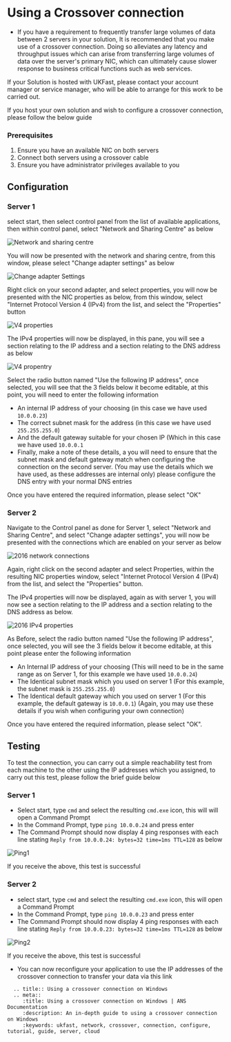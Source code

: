 # Using a Crossover connection

* If you have a requirement to frequently transfer large volumes of data between 2 servers in your solution, It is recommended that you make use of a crossover connection.
  Doing so alleviates any latency and throughput issues which can arise from transferring large volumes of data over the server's primary NIC, which can ultimately cause slower response to business critical functions such as web services.

If your Solution is hosted with UKFast, please contact your account manager or service manager, who will be able to arrange for this work to be carried out.

If you host your own solution and wish to configure a crossover connection, please follow the below guide


 <H3>Prerequisites</H3>

 1. Ensure you have an available NIC on both servers
 2. Connect both servers using a crossover cable
 3. Ensure you have administrator privileges available to you


## Configuration

### Server 1

select start, then select control panel from the list of available applications, then within control panel, select "Network and Sharing Centre" as below

![Network and sharing centre](files/crossover/netsharecentre.PNG)

You will now be presented with the network and sharing centre, from this window, please select "Change adapter settings" as below

![Change adapter Settings](files/crossover/changeadapter.PNG)

Right click on your second adapter, and select properties, you will now be presented with the NIC properties as below, from this window, select "Internet Protocol Version 4 (<nospell>IPv4</nospell>) from the list, and select the "Properties" button

![V4 properties](files/crossover/2012v4props.png)

The <nospell>IPv4</nospell> properties will now be displayed, in this pane, you will see a section relating to the IP address and a section relating to the DNS address as below

![V4 propentry](files/crossover/2012v4propentry.png)

Select the radio button named "Use the following IP address", once selected, you will see that the 3 fields below it become editable, at this point, you will need to enter the following information

* An internal IP address of your choosing (in this case we have used `10.0.0.23`)
* The correct subnet mask for the address (in this case we have used `255.255.255.0`)
* And the default gateway suitable for your chosen IP (Which in this case we have used `10.0.0.1`
* Finally, make a note of these details, a you will need to ensure that the subnet mask and default gateway match when configuring the connection on the second server.
(You may use the details which we have used, as these addresses are internal only) please configure the DNS entry with your normal DNS entries

Once you have entered the required information, please select "OK"

### Server 2

Navigate to the Control panel as done for Server 1, select "Network and Sharing Centre", and select "Change adapter settings", you will now be presented with the connections which are enabled on your server as below

![2016 network connections](files/crossover/2016net2.png)

Again, right click on the second adapter and select Properties, within the resulting NIC properties window, select "Internet Protocol Version 4 (<nospell>IPv4</nospell>) from the list, and select the "Properties" button.

The <nospell>IPv4</nospell> properties will now be displayed, again as with server 1, you will now see a section relating to the IP address and a section relating to the DNS address as below.

![2016 <nospell>IPv4</nospell> properties](files/crossover/2016v4propentry.png)

As Before, select the radio button named "Use the following IP address", once selected, you will see the 3 fields below it become editable, at this point please enter the following information

* An Internal IP address of your choosing (This will need to be in the same range as on Server 1, for this example we have used `10.0.0.24`)
* The Identical subnet mask which you used on server 1 (For this example, the subnet mask is `255.255.255.0`)
* The Identical default gateway which you used on server 1 (For this example, the default gateway is `10.0.0.1`)
(Again, you may use these details if you wish when configuring your own connection)

Once you have entered the required information, please select "OK".

## Testing

To test the connection, you can carry out a simple reachability test from each machine to the other using the IP addresses which you assigned, to carry out this test, please follow the brief guide below

### Server 1

* Select start, type `cmd` and select the resulting `cmd.exe` icon, this will will open a Command Prompt
* In the Command Prompt, type `ping 10.0.0.24` and press enter
* The Command Prompt should now display 4 ping responses with each line stating `Reply from 10.0.0.24: bytes=32 time=1ms TTL=128` as below

![Ping1](files/crossover/2012ping.png)

If you receive the above, this test is successful

### Server 2

* select start, type `cmd` and select the resulting `cmd.exe` icon, this will open a Command Prompt
* In the Command Prompt, type `ping 10.0.0.23` and press enter
* The Command Prompt should now display 4 ping responses with each line stating `Reply from 10.0.0.23: bytes=32 time=1ms TTL=128` as below

![Ping2](files/crossover/2016ping.png)

If you receive the above, this test is successful

* You can now reconfigure your application to use the IP addresses of the crossover connection to transfer your data via this link

```eval_rst
  .. title:: Using a crossover connection on Windows
  .. meta::
     :title: Using a crossover connection on Windows | ANS Documentation
     :description: An in-depth guide to using a crossover connection on Windows
     :keywords: ukfast, network, crossover, connection, configure, tutorial, guide, server, cloud
```
